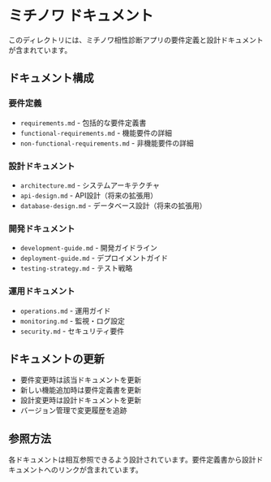 # ミチノワ ドキュメント

このディレクトリには、ミチノワ相性診断アプリの要件定義と設計ドキュメントが含まれています。

## ドキュメント構成

### 要件定義
- `requirements.md` - 包括的な要件定義書
- `functional-requirements.md` - 機能要件の詳細
- `non-functional-requirements.md` - 非機能要件の詳細

### 設計ドキュメント
- `architecture.md` - システムアーキテクチャ
- `api-design.md` - API設計（将来の拡張用）
- `database-design.md` - データベース設計（将来の拡張用）

### 開発ドキュメント
- `development-guide.md` - 開発ガイドライン
- `deployment-guide.md` - デプロイメントガイド
- `testing-strategy.md` - テスト戦略

### 運用ドキュメント
- `operations.md` - 運用ガイド
- `monitoring.md` - 監視・ログ設定
- `security.md` - セキュリティ要件

## ドキュメントの更新

- 要件変更時は該当ドキュメントを更新
- 新しい機能追加時は要件定義書を更新
- 設計変更時は設計ドキュメントを更新
- バージョン管理で変更履歴を追跡

## 参照方法

各ドキュメントは相互参照できるよう設計されています。要件定義書から設計ドキュメントへのリンクが含まれています。
